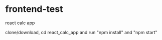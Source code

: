 # frontend-test
react calc app 

clone/download, cd react_calc_app and run "npm install" and "npm start"
